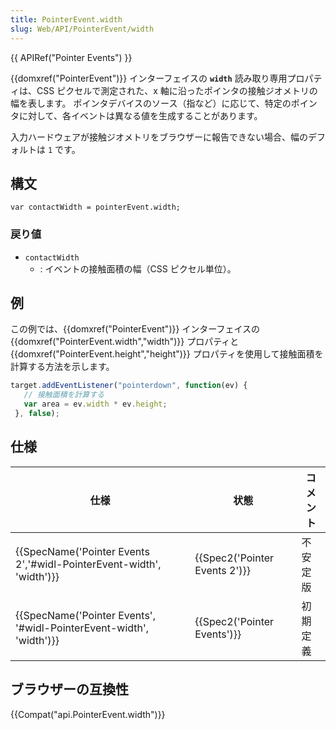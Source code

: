 ```yaml
---
title: PointerEvent.width
slug: Web/API/PointerEvent/width
---
```


{{ APIRef("Pointer Events") }}

{{domxref("PointerEvent")}} インターフェイスの **`width`** 読み取り専用プロパティは、CSS ピクセルで測定された、x 軸に沿ったポインタの接触ジオメトリの幅を表します。 ポインタデバイスのソース（指など）に応じて、特定のポインタに対して、各イベントは異なる値を生成することがあります。

入力ハードウェアが接触ジオメトリをブラウザーに報告できない場合、幅のデフォルトは `1` です。

## 構文

```
var contactWidth = pointerEvent.width;
```

### 戻り値

- `contactWidth`
  - : イベントの接触面積の幅（CSS ピクセル単位）。

## 例

この例では、{{domxref("PointerEvent")}} インターフェイスの {{domxref("PointerEvent.width","width")}} プロパティと {{domxref("PointerEvent.height","height")}} プロパティを使用して接触面積を計算する方法を示します。

```js
target.addEventListener("pointerdown", function(ev) {
   // 接触面積を計算する
   var area = ev.width * ev.height;
 }, false);
```

## 仕様

| 仕様                                                                                         | 状態                                     | コメント |
| -------------------------------------------------------------------------------------------- | ---------------------------------------- | -------- |
| {{SpecName('Pointer Events 2','#widl-PointerEvent-width', 'width')}} | {{Spec2('Pointer Events 2')}} | 不安定版 |
| {{SpecName('Pointer Events', '#widl-PointerEvent-width', 'width')}}     | {{Spec2('Pointer Events')}}     | 初期定義 |

## ブラウザーの互換性

{{Compat("api.PointerEvent.width")}}

